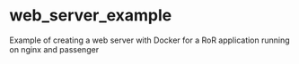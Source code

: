 # web_server_example
Example of creating a web server with Docker for a RoR application running on nginx and passenger
